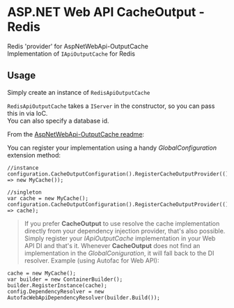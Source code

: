 ASP.NET Web API CacheOutput - Redis
================================

Redis 'provider' for AspNetWebApi-OutputCache  
Implementation of `IApiOutputCache` for Redis

Usage
--------------------

Simply create an instance of `RedisApiOutputCache`

`RedisApiOutputCache` takes a `IServer` in the constructor, so you can pass this in via IoC.  
You can also specify a database id.

From the [AspNetWebApi-OutputCache readme](https://github.com/filipw/AspNetWebApi-OutputCache/wiki):
>
You can register your implementation using a handy *GlobalConfiguration* extension method:

    //instance
    configuration.CacheOutputConfiguration().RegisterCacheOutputProvider(() => new MyCache());

    //singleton
    var cache = new MyCache();
    configuration.CacheOutputConfiguration().RegisterCacheOutputProvider(() => cache);	

>If you prefer **CacheOutput** to use resolve the cache implementation directly from your dependency injection provider, that's also possible. Simply register your *IApiOutputCache* implementation in your Web API DI and that's it. Whenever **CacheOutput** does not find an implementation in the *GlobalConiguration*, it will fall back to the DI resolver. Example (using Autofac for Web API):

    cache = new MyCache();
    var builder = new ContainerBuilder();
    builder.RegisterInstance(cache);
    config.DependencyResolver = new AutofacWebApiDependencyResolver(builder.Build());
